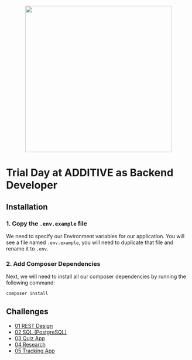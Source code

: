<p align="center"><a href="https://additive.eu" target="_blank"><img src="https://raw.githubusercontent.com/additive-apps/trial-day/master/logo.png" width="400"></a></p>


# Trial Day at ADDITIVE as Backend Developer

## Installation

### 1. Copy the `.env.example` file

We need to specify our Environment variables for our application. You will see a file named `.env.example`, you will need to duplicate that file and rename it to `.env`.

### 2. Add Composer Dependencies

Next, we will need to install all our composer dependencies by running the following command:

```php
composer install
```

## Challenges

- [01 REST Design](doc/rest.md)
- [02 SQL (PostgreSQL)](doc/sql.md)
- [03 Quiz App](doc/quiz-app.md)
- [04 Research](doc/research.md)
- [05 Tracking App](doc/tracking-app.md)
